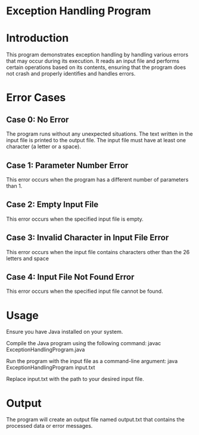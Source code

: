 # Exception Handling Program

# Introduction

This program demonstrates exception handling by handling various errors that may occur during its execution. It reads an input file and performs certain operations based on its contents, ensuring that the program does not crash and properly identifies and handles errors.

# Error Cases

## Case 0: No Error

The program runs without any unexpected situations. The text written in the input file is printed to the output file. The input file must have at least one character (a letter or a space).

## Case 1: Parameter Number Error

This error occurs when the program has a different number of parameters than 1.

## Case 2: Empty Input File

This error occurs when the specified input file is empty.

## Case 3: Invalid Character in Input File Error

This error occurs when the input file contains characters other than the 26 letters and space

## Case 4: Input File Not Found Error

This error occurs when the specified input file cannot be found.

# Usage

Ensure you have Java installed on your system.

Compile the Java program using the following command:
javac ExceptionHandlingProgram.java

Run the program with the input file as a command-line argument:
java ExceptionHandlingProgram input.txt

Replace input.txt with the path to your desired input file.

# Output

The program will create an output file named output.txt that contains the processed data or error messages.

